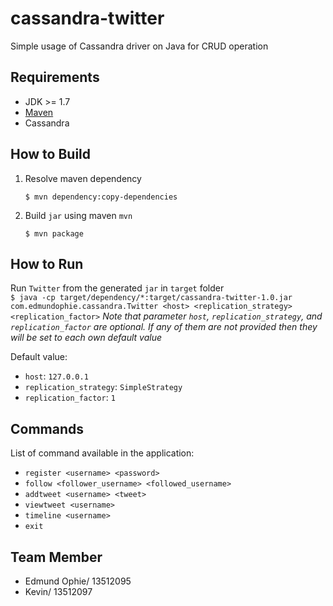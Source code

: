 # cassandra-twitter
Simple usage of Cassandra driver on Java for CRUD operation

## Requirements
 - JDK >= 1.7
 - [Maven](https://maven.apache.org/download.cgi) 
 - Cassandra

## How to Build
1. Resolve maven dependency  

	 ```
	 $ mvn dependency:copy-dependencies
	 ```
2. Build `jar` using maven `mvn`  

	 ```
	 $ mvn package
	 ```

## How to Run	 

Run `Twitter` from the generated `jar` in `target` folder  
	 ```
	 $ java -cp target/dependency/*:target/cassandra-twitter-1.0.jar com.edmundophie.cassandra.Twitter <host> <replication_strategy> <replication_factor>
	 ```
*Note that parameter `host`, `replication_strategy`, and `replication_factor` are optional. If any of them are not provided then they will be set to each own default value*

Default value:
- `host`: `127.0.0.1`
- `replication_strategy`: `SimpleStrategy`
- `replication_factor`: `1`

## Commands
List of command available in the application:
- `register <username> <password>`
- `follow <follower_username> <followed_username>`
- `addtweet <username> <tweet>`
- `viewtweet <username>`
- `timeline <username>`
- `exit`

## Team Member
- Edmund Ophie/ 13512095
- Kevin/ 13512097
